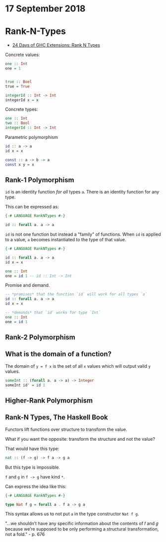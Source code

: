 # 17 September 2018

# Rank-N-Types

- [24 Days of GHC Extensions: Rank N Types](https://ocharles.org.uk/guest-posts/2014-12-18-rank-n-types.html)

Concrete values:

```haskell
one :: Int
one = 1


true :: Bool
true = True

integerId :: Int -> Int
integerId x = x
```

Concrete types:

```haskell
one :: Int
two :: Bool
integerId :: Int -> Int
```

Parametric polymorphism

```haskell
id :: a -> a
id x = x

const :: a -> b -> a
const x y = x
```

## Rank-1 Polymorphism

`id` is an identity function _for all_ types `a`.
There is an identity function for any type.

This can be expressed as:

```haskell
{-# LANGUAGE RankNTypes #-}

id :: forall a. a -> a
```

`id` is not one function but instead a "family" of functions.
When `id` is applied to a value, `a` becomes instantiated to the type of that
value.

```haskell
{-# LANGUAGE RankNTypes #-}

id :: forall a. a -> a
id x = x

one :: Int
one = id 1 -- id :: Int -> Int
```

Promise and demand.

```haskell
-- *promises* that the function `id` will work for all types `a`
id :: forall a. a -> a 
id x = x

-- *demands* that `id` works for type `Int`
one :: Int
one = id 1
```

## Rank-2 Polymorphism

## What is the domain of a function?

The domain of `y = f x` is the set of all `x` values which will output valid `y`
values.

```haskell
someInt :: (forall a. a -> a) -> Integer
someInt id' = id 1
```

## Higher-Rank Polymorphism

## Rank-N Types, The Haskell Book

Functors lift functions over structure to transform the value.

What if you want the opposite: transform the structure and not the value?

That would have this type:

```haskell
nat :: (f -> g) -> f a -> g a
```

But this type is impossible.

`f` and  `g` in `f -> g` have kind `*`.

Can express the idea like this:

```haskell
{-# LANGUAGE RankNTypes #-}

type Nat f g = forall a . f a -> g a
```

This syntax allows us to not put `a` in the type constructor `Nat f g`.

"...we shouldn’t have any specific information about the contents of 𝑓 and 𝑔 
because we’re supposed to be only performing a structural transformation, not a 
fold." - p. 676


